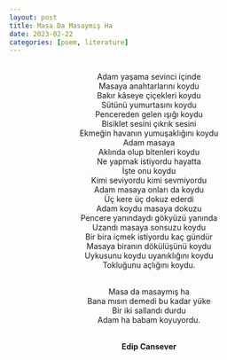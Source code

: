 ```yaml
---
layout: post
title: Masa Da Masaymış Ha
date: 2023-02-22
categories: [poem, literature]
---
```


<style>
sam {text-align: center;}
</style>

<sam>


<br>Adam yaşama sevinci içinde
<br>Masaya anahtarlarını koydu
<br>Bakır kâseye çiçekleri koydu
<br>Sütünü yumurtasını koydu
<br>Pencereden gelen ışığı koydu
<br>Bisiklet sesini çıkrık sesini
<br>Ekmeğin havanın yumuşaklığını koydu
<br>Adam masaya
<br>Aklında olup bitenleri koydu
<br>Ne yapmak istiyordu hayatta
<br>İşte onu koydu
<br>Kimi seviyordu kimi sevmiyordu
<br>Adam masaya onları da koydu
<br>Üç kere üç dokuz ederdi
<br>Adam koydu masaya dokuzu
<br>Pencere yanındaydı gökyüzü yanında
<br>Uzandı masaya sonsuzu koydu
<br>Bir bira içmek istiyordu kaç gündür
<br>Masaya biranın dökülüşünü koydu
<br>Uykusunu koydu uyanıklığını koydu
<br>Tokluğunu açlığını koydu.

<br>Masa da masaymış ha
<br>Bana mısın demedi bu kadar yüke
<br>Bir iki sallandı durdu
<br>Adam ha babam koyuyordu.

<br><b>Edip Cansever</b>

</sam>
